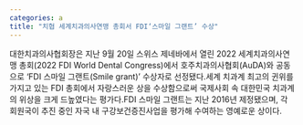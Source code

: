 ```yaml
---
categories: a
title: "치협 세계치과의사연맹 총회서 FDI‘스마일 그랜트’ 수상"
---
```

대한치과의사협회장은 지난 9월 20일 스위스 제네바에서 열린 2022 세계치과의사연맹 총회(2022 FDI World Dental Congress)에서 호주치과의사협회(AuDA)와 공동으로 ‘FDI 스마일 그랜트(Smile grant)’ 수상자로 선정됐다.세계 치과계 최고의 귄위를 가지고 있는 FDI 총회에서 자랑스러운 상을 수상함으로써 국제사회 속 대한민국 치과계의 위상을 크게 드높였다는 평가다.FDI 스마일 그랜트는 지난 2016년 제정됐으며, 각 회원국이 추진 중인 자국 내 구강보건증진사업을 평가해 수여하는 영예로운 상이다.